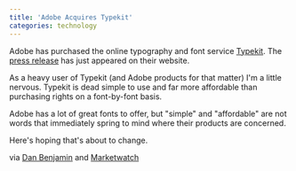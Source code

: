 ```yaml
---
title: 'Adobe Acquires Typekit'
categories: technology
---
```

Adobe has purchased the online typography and font service [Typekit][1]. The [press release][2] has just appeared on their website.

   [1]: http://www.typekit.com
   [2]: http://blog.typekit.com/2011/10/03/adobe-acquires-typekit/

As a heavy user of Typekit (and Adobe products for that matter) I'm a little nervous. Typekit is dead simple to use and far more affordable than purchasing rights on a font-by-font basis.

Adobe has a lot of great fonts to offer, but "simple" and "affordable" are not words that immediately spring to mind where their products are concerned.

Here's hoping that's about to change.

via [Dan Benjamin][3] and [Marketwatch][4]

   [3]: https://twitter.com/danbenjamin/status/120905187161415680
   [4]: http://www.marketwatch.com/story/adobe-acquires-web-typography-innovator-typekit-2011-10-03
